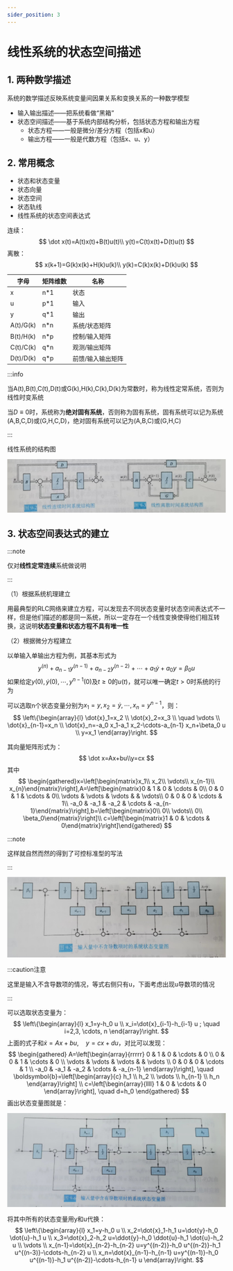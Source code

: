 ```yaml
---
sider_position: 3
---
```


# 线性系统的状态空间描述

## 1. 两种数学描述

系统的数学描述反映系统变量间因果关系和变换关系的一种数学模型

- 输入输出描述——把系统看做“黑箱”
- 状态空间描述——基于系统内部结构分析，包括状态方程和输出方程
  - 状态方程——一般是微分/差分方程（包括x和u）
  - 输出方程——一般是代数方程（包括x、u、y）

## 2. 常用概念

- 状态和状态变量
- 状态向量
- 状态空间
- 状态轨线
- 线性系统的状态空间表达式

连续：
$$
\dot x(t)=A(t)x(t)+B(t)u(t)\\
y(t)=C(t)x(t)+D(t)u(t)
$$
离散：
$$
x(k+1)=G(k)x(k)+H(k)u(k)\\
y(k)=C(k)x(k)+D(k)u(k)
$$

| 字母      | 矩阵维数 | 名称              |
| --------- | -------- | ----------------- |
| x         | n*1      | 状态              |
| u         | p*1      | 输入              |
| y         | q*1      | 输出              |
| A(t)/G(k) | n*n      | 系统/状态矩阵     |
| B(t)/H(k) | n*p      | 控制/输入矩阵     |
| C(t)/C(k) | q*n      | 观测/输出矩阵     |
| D(t)/D(k) | q*p      | 前馈/输入输出矩阵 |

:::info

当A(t),B(t),C(t),D(t)或G(k),H(k),C(k),D(k)为常数时，称为线性定常系统，否则为线性时变系统

当$D\equiv0$时，系统称为**绝对固有系统**，否则称为固有系统，固有系统可以记为系统(A,B,C,D)或(G,H,C,D)，绝对固有系统可以记为(A,B,C)或(G,H,C)

:::

线性系统的结构图

![image-20230601204831349](./assets/image-20230601204831349.png)

## 3. 状态空间表达式的建立

:::note

仅对**线性定常连续**系统做说明

:::

（1）根据系统机理建立

用最典型的RLC网络来建立方程，可以发现去不同状态变量时状态空间表达式不一样，但是他们描述的都是同一系统，所以一定存在一个线性变换使得他们相互转换，这说明**状态变量和状态方程不具有唯一性**

（2）根据微分方程建立

以单输入单输出方程为例，其基本形式为
$$
y^{(n)}+a_{n-1}y^{(n-1)}+a_{n-2}y^{(n-2)}+\cdots+a_1\dot y+a_0y=\beta_0u
$$
如果给定$y(0),\dot y(0),\cdots,y^{n-1}(0)$及$t\geqslant0$的$u(t)$，就可以唯一确定$t>0$时系统的行为

可以选取n个状态变量分别为$x_1=y,x_2=\dot y,\cdots,x_n=y^{n-1}$，则：
$$
\left\{\begin{array}{l}
\dot{x}_1=x_2 \\
\dot{x}_2=x_3 \\
\quad \vdots \\
\dot{x}_{n-1}=x_n \\
\dot{x}_n=-a_0 x_1-a_1 x_2-\cdots-a_{n-1} x_n+\beta_0 u \\
y=x_1
\end{array}\right.
$$

其向量矩阵形式为：
$$
\dot x=Ax+bu\\y=cx
$$
其中
$$
\begin{gathered}x=\left[\begin{matrix}x_1\\ x_2\\ \vdots\\ x_{n-1}\\ x_{n}\end{matrix}\right],A=\left[\begin{matrix}0 & 1 & 0 & \cdots & 0\\ 0 & 0 & 1 & \cdots & 0\\ \vdots & \vdots & \vdots &  & \vdots\\ 0 & 0 & 0 & \cdots & 1\\ -a_0 & -a_1 & -a_2 & \cdots & -a_{n-1}\end{matrix}\right],b=\left[\begin{matrix}0\\ 0\\ \vdots\\ 0\\ \beta_0\end{matrix}\right]\\ c=\left[\begin{matrix}1 & 0 & \cdots & 0\end{matrix}\right]\end{gathered}
$$

:::note

这样就自然而然的得到了可控标准型的写法

:::

![df921d7a10fb250715996a8748cb6f9](./assets/df921d7a10fb250715996a8748cb6f9.jpg)

:::caution注意

这里是输入不含导数项的情况，等式右侧只有u，下面考虑出现u导数项的情况

:::

可以选取状态变量为：
$$
\left\{\begin{array}{l}
x_1=y-h_0 u \\
x_i=\dot{x}_{i-1}-h_{i-1} u ; \quad i=2,3, \cdots, n
\end{array}\right.
$$
上面的式子和$\dot{x}=A x+b u, \quad y=c x+d u$，对比可以发现：
$$
\begin{gathered}
A=\left[\begin{array}{rrrrr}
0 & 1 & 0 & \cdots & 0 \\
0 & 0 & 1 & \cdots & 0 \\
\vdots & \vdots & \vdots & & \vdots \\
0 & 0 & 0 & \cdots & 1 \\
-a_0 & -a_1 & -a_2 & \cdots & -a_{n-1}
\end{array}\right], \quad \boldsymbol{b}=\left[\begin{array}{c}
h_1 \\
h_2 \\
\vdots \\
h_{n-1} \\
h_n
\end{array}\right] \\
c=\left[\begin{array}{llll}
1 & 0 & \cdots & 0
\end{array}\right], \quad d=h_0
\end{gathered}
$$
画出状态变量图就是：

![005fa74af79444aec180f943f3c1fdd](./assets/005fa74af79444aec180f943f3c1fdd.jpg)

将其中所有的状态变量用y和u代换：
$$
\left\{\begin{array}{l}
x_1=y-h_0 u \\
x_2=\dot{x}_1-h_1 u=\dot{y}-h_0 \dot{u}-h_1 u \\
x_3=\dot{x}_2-h_2 u=\ddot{y}-h_0 \ddot{u}-h_1 \dot{u}-h_2 u \\
\vdots \\
x_{n-1}=\dot{x}_{n-2}-h_{n-2} u=y^{(n-2)}-h_0 u^{(n-2)}-h_1 u^{(n-3)}-\cdots-h_{n-2} u \\
x_n=\dot{x}_{n-1}-h_{n-1} u=y^{(n-1)}-h_0 u^{(n-1)}-h_1 u^{(n-2)}-\cdots-h_{n-1} u
\end{array}\right.
$$


